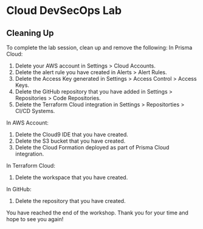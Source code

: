 # Cloud DevSecOps Lab
## Cleaning Up
To complete the lab session, clean up and remove the following:
In Prisma Cloud:
1. Delete your AWS account in Settings > Cloud Accounts.
2. Delete the alert rule you have created in Alerts > Alert Rules.
3. Delete the Access Key generated in Settings > Access Control > Access Keys.
4. Delete the GitHub repository that you have added in Settings > Repositories > Code Repositories.
5. Delete the Terraform Cloud integration in Settings > Repositorties > CI/CD Systems.

In AWS Account:
1. Delete the Cloud9 IDE that you have created.
2. Delete the S3 bucket that you have created.
3. Delete the Cloud Formation deployed as part of Prisma Cloud integration.

In Terraform Cloud:
1. Delete the workspace that you have created.

In GitHub:
1. Delete the repository that you have created.

You have reached the end of the workshop. Thank you for your time and hope to see you again!